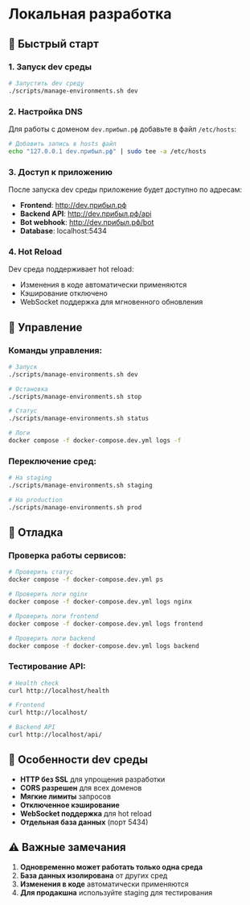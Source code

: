 # Локальная разработка

## 🚀 Быстрый старт

### 1. Запуск dev среды

```bash
# Запустить dev среду
./scripts/manage-environments.sh dev
```

### 2. Настройка DNS

Для работы с доменом `dev.прибыл.рф` добавьте в файл `/etc/hosts`:

```bash
# Добавить запись в hosts файл
echo "127.0.0.1 dev.прибыл.рф" | sudo tee -a /etc/hosts
```

### 3. Доступ к приложению

После запуска dev среды приложение будет доступно по адресам:

- **Frontend**: http://dev.прибыл.рф
- **Backend API**: http://dev.прибыл.рф/api
- **Bot webhook**: http://dev.прибыл.рф/bot
- **Database**: localhost:5434

### 4. Hot Reload

Dev среда поддерживает hot reload:

- Изменения в коде автоматически применяются
- Кэширование отключено
- WebSocket поддержка для мгновенного обновления

## 🔧 Управление

### Команды управления:

```bash
# Запуск
./scripts/manage-environments.sh dev

# Остановка
./scripts/manage-environments.sh stop

# Статус
./scripts/manage-environments.sh status

# Логи
docker compose -f docker-compose.dev.yml logs -f
```

### Переключение сред:

```bash
# На staging
./scripts/manage-environments.sh staging

# На production
./scripts/manage-environments.sh prod
```

## 🐛 Отладка

### Проверка работы сервисов:

```bash
# Проверить статус
docker compose -f docker-compose.dev.yml ps

# Проверить логи nginx
docker compose -f docker-compose.dev.yml logs nginx

# Проверить логи frontend
docker compose -f docker-compose.dev.yml logs frontend

# Проверить логи backend
docker compose -f docker-compose.dev.yml logs backend
```

### Тестирование API:

```bash
# Health check
curl http://localhost/health

# Frontend
curl http://localhost/

# Backend API
curl http://localhost/api/
```

## 📝 Особенности dev среды

- **HTTP без SSL** для упрощения разработки
- **CORS разрешен** для всех доменов
- **Мягкие лимиты** запросов
- **Отключенное кэширование**
- **WebSocket поддержка** для hot reload
- **Отдельная база данных** (порт 5434)

## ⚠️ Важные замечания

1. **Одновременно может работать только одна среда**
2. **База данных изолирована** от других сред
3. **Изменения в коде** автоматически применяются
4. **Для продакшна** используйте staging для тестирования

